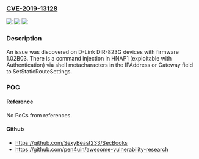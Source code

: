 ### [CVE-2019-13128](https://cve.mitre.org/cgi-bin/cvename.cgi?name=CVE-2019-13128)
![](https://img.shields.io/static/v1?label=Product&message=n%2Fa&color=blue)
![](https://img.shields.io/static/v1?label=Version&message=n%2Fa&color=blue)
![](https://img.shields.io/static/v1?label=Vulnerability&message=n%2Fa&color=brighgreen)

### Description

An issue was discovered on D-Link DIR-823G devices with firmware 1.02B03. There is a command injection in HNAP1 (exploitable with Authentication) via shell metacharacters in the IPAddress or Gateway field to SetStaticRouteSettings.

### POC

#### Reference
No PoCs from references.

#### Github
- https://github.com/SexyBeast233/SecBooks
- https://github.com/pen4uin/awesome-vulnerability-research

